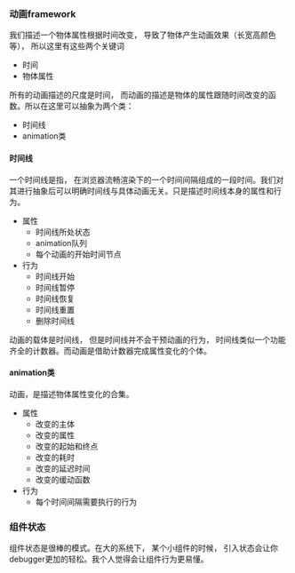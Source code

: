 ### 动画framework

我们描述一个物体属性根据时间改变， 导致了物体产生动画效果（长宽高颜色等）， 所以这里有这些两个关键词
* 时间
* 物体属性

所有的动画描述的尺度是时间， 而动画的描述是物体的属性跟随时间改变的函数。所以在这里可以抽象为两个类：
* 时间线
* animation类

#### 时间线
一个时间线是指， 在浏览器流畅渲染下的一个时间间隔组成的一段时间。我们对其进行抽象后可以明确时间线与具体动画无关。只是描述时间线本身的属性和行为。
* 属性
    * 时间线所处状态
    * animation队列
    * 每个动画的开始时间节点
* 行为
    * 时间线开始
    * 时间线暂停
    * 时间线恢复
    * 时间线重置
    * 删除时间线

动画的载体是时间线， 但是时间线并不会干预动画的行为， 时间线类似一个功能齐全的计数器。而动画是借助计数器完成属性变化的个体。

#### animation类
动画，是描述物体属性变化的合集。
* 属性
    * 改变的主体
    * 改变的属性
    * 改变的起始和终点
    * 改变的耗时
    * 改变的延迟时间
    * 改变的缓动函数
* 行为
    * 每个时间间隔需要执行的行为


### 组件状态
组件状态是很棒的模式。在大的系统下， 某个小组件的时候， 引入状态会让你debugger更加的轻松。我个人觉得会让组件行为更易懂。
